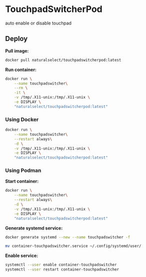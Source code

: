 # TouchpadSwitcherPod

auto enable or disable touchpad

## Deploy

**Pull image:**

```bash
docker pull naturalselect/touchpadswitcherpod:latest
```

**Run container:**

```bash
docker run \
    --name touchpadswitcher\
    --rm \
    -it \
    -v /tmp/.X11-unix:/tmp/.X11-unix \
    -e DISPLAY \
    "naturalselect/touchpadswitcherpod:latest"
```

### Using Docker

```bash
docker run \
    --name touchpadswitcher\
    --restart always\
    -d \
    -v /tmp/.X11-unix:/tmp/.X11-unix \
    -e DISPLAY \
    "naturalselect/touchpadswitcherpod:latest"
```

### Using Podman

**Start container:**

```bash
docker run \
    --name touchpadswitcher\
    --restart always\
    -d \
    -v /tmp/.X11-unix:/tmp/.X11-unix \
    -e DISPLAY \
    "naturalselect/touchpadswitcherpod:latest"
```

**Generate systemd service:**

```bash
docker generate systemd --new --name touchpadswitcher -f

mv container-touchpadswitcher.service ~/.config/systemd/user/
```

**Enable service:**

```bash
systemctl --user enable container-touchpadswitcher
systemctl --user restart container-touchpadswitcher
```